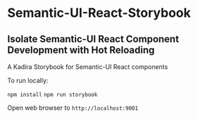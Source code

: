 # Semantic-UI-React-Storybook
## Isolate Semantic-UI React Component Development with Hot Reloading

A Kadira Storybook for Semantic-UI React components

To run locally:

`npm install`
`npm run storybook`

Open web browser to `http://localhost:9001`
